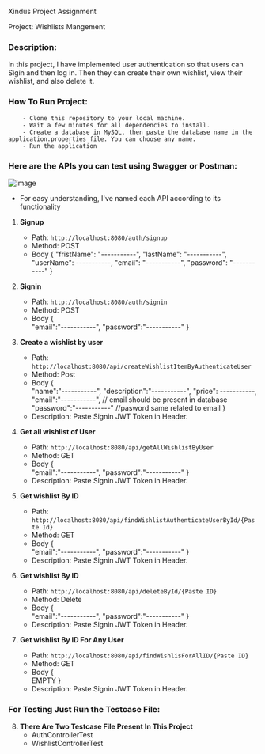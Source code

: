 Xindus Project Assignment

Project: Wishlists Mangement

### Description:
   In this project, I have implemented user authentication so that users can Sigin and then log in. Then they can create their own wishlist, view their wishlist, and also delete it.


### How To Run Project:
        - Clone this repository to your local machine.
        - Wait a few minutes for all dependencies to install.
        - Create a database in MySQL, then paste the database name in the application.properties file. You can choose any name.
        - Run the application

### Here are the APIs you can test using Swagger or Postman:
![image](https://github.com/ayushraj12009/xindusbackendassignment/assets/51042913/db959f4c-ae9b-40b8-a2cb-9b431273b679)

- For easy understanding, I've named each API according to its functionality

1. **Signup**
   - Path: `http://localhost:8080/auth/signup`
   - Method: POST
   - Body {
    "fristName": "-----------",
    "lastName": "-----------",
    "userName": -----------,
    "email": "-----------", 
    "password": "-----------" 
}


2. **Signin**
   - Path: `http://localhost:8080/auth/signin`
   - Method: POST
   - Body {            
            "email":"-----------",
            "password":"-----------"
          }

3. **Create a wishlist by user**
   - Path: `http://localhost:8080/api/createWishlistItemByAuthenticateUser`
   - Method: Post
   - Body {            
            "name":"-----------",
            "description":"-----------",
            "price": -----------,
            "email":"-----------", // email should be present in database
            "password":"-----------" //pasword same related to email
          }
   - Description: Paste Signin JWT Token in Header.

4. **Get all wishlist of User**
   - Path: `http://localhost:8080/api/getAllWishlistByUser`
   - Method: GET
   - Body {            
            "email":"-----------",
            "password":"-----------"
          }
   - Description: Paste Signin JWT Token in Header.


5. **Get wishlist By ID**
   - Path: `http://localhost:8080/api/findWishlistAuthenticateUserById/{Paste Id}`
   - Method: GET
   - Body {            
            "email":"-----------",
            "password":"-----------"
          }
   - Description: Paste Signin JWT Token in Header.

6. **Get wishlist By ID**
   - Path: `http://localhost:8080/api/deleteById/{Paste ID}`
   - Method: Delete
   - Body {            
            "email":"-----------",
            "password":"-----------"
          }
   - Description: Paste Signin JWT Token in Header.


7. **Get wishlist By ID For Any User**
   - Path: `http://localhost:8080/api/findWishlisForAllID/{Paste ID}`
   - Method: GET
   - Body {            
            EMPTY
          }
   - Description: Paste Signin JWT Token in Header.
     
### For Testing Just Run the Testcase File:
8. **There Are Two Testcase File Present In This Project**
   - AuthControllerTest
   - WishlistControllerTest 

